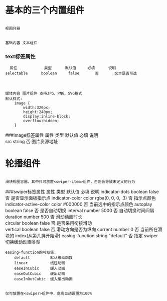# 基本的三个内置组件
## <view>  
    视图容器  
## <text>    
    基础内容 文本组件 
### text标签属性
      属性	        类型	    默认值	    必填	    说明	
    selectable	    boolean	    false	    否	    文本是否可选
## <image>    
    媒体内容 图片组件 支持JPG、PNG、SVG格式
    默认样式:
        image {
            width:320px;
            height:240px;
            display:inline-block;
            overflow:hidden;
        }
###image标签属性
    属性	类型	    默认值	    必填	    说明	    
    src	    string		            否	    图片资源地址   
    
# 轮播组件
## <swiper>  
    滑块视图容器。其中只可放置<swiper-item>组件，否则会导致未定义的行为  
###swiper标签属性
        属性	                类型	        默认值	            必填	            说明
    indicator-dots	            boolean	        false	            否	            是否显示面板指示点
    indicator-color	            color	    rgba(0, 0, 0, .3)	    否	            指示点颜色
    indicator-active-color	    color	        #000000	            否	            当前选中的指示点颜色
    autoplay	                boolean	        false	            否	            是否自动切换
    interval	                number	        5000	            否	            自动切换时间间隔
    duration	                number	        500	                否	            滑动动画时长	
    circular	                boolean	        false	            否	            是否采用衔接滑动	
    vertical	                boolean	        false	            否	            滑动方向是否为纵向
    current	                    number	        0	                否	            当前所在滑块的 index(从第几屏开始滑)
    easing-function	            string	      "default"	            否	            指定 swiper 切换缓动动画类型
    
    easing-function的可取值:
        default	        默认缓动函数	
        linear	        线性动画	
        easeInCubic	    缓入动画	
        easeOutCubic	缓出动画	
        easeInOutCubic	缓入缓出动画
## <swiper-item>    
    仅可放置在<swiper>组件中，宽高自动设置为100%